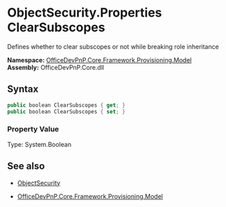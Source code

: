 # ObjectSecurity.Properties ClearSubscopes
Defines whether to clear subscopes or not while breaking role inheritance  

**Namespace:** [OfficeDevPnP.Core.Framework.Provisioning.Model](OfficeDevPnP.Core.Framework.Provisioning.Model.md)  
**Assembly:** OfficeDevPnP.Core.dll  
## Syntax
```C#
public boolean ClearSubscopes { get; }
public boolean ClearSubscopes { set; }
```

### Property Value
Type: System.Boolean  

## See also
- [ObjectSecurity](ObjectSecurity.md) 

- [OfficeDevPnP.Core.Framework.Provisioning.Model](OfficeDevPnP.Core.Framework.Provisioning.Model.md)
